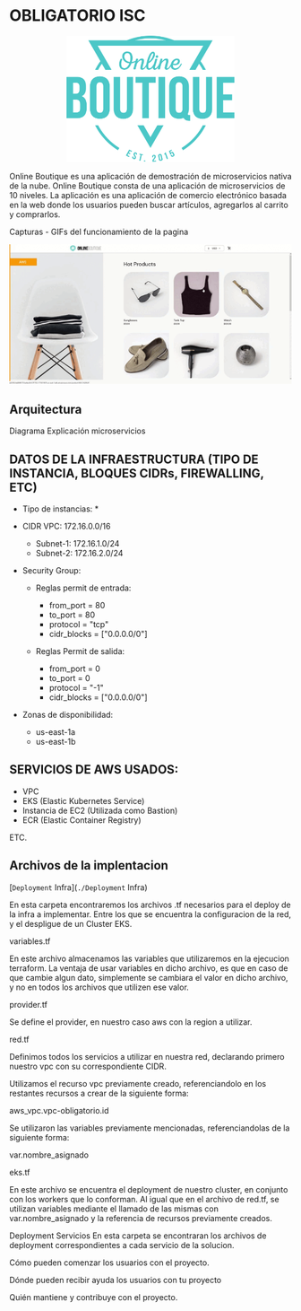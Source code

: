 
# OBLIGATORIO ISC


<p align="center">
<img src="docs/Hipster_HeroLogoCyan.svg" width="300" alt="Online Boutique" />
</p>

Online Boutique es una aplicación de demostración de microservicios nativa de la nube. Online Boutique consta de una aplicación de microservicios de 10 niveles. La aplicación es una aplicación de comercio electrónico basada en la web donde los usuarios pueden buscar artículos, agregarlos al carrito y comprarlos.

Capturas - GIFs del funcionamiento de la pagina
<p align="center">
<img src="docs/Multimedia1.gif" width="800" alt="Funcionamiento de la página" />
</p>

## Arquitectura
  Diagrama
  Explicación microservicios
  
## DATOS DE LA INFRAESTRUCTURA (TIPO DE INSTANCIA, BLOQUES CIDRs, FIREWALLING, ETC)

  * Tipo de instancias:
    * 

  * CIDR VPC: 172.16.0.0/16
    * Subnet-1: 172.16.1.0/24
    * Subnet-2: 172.16.2.0/24
    
  * Security Group:
    * Reglas permit de entrada:
      * from_port = 80
      * to_port = 80
      * protocol = "tcp"
      * cidr_blocks = ["0.0.0.0/0"]

    * Reglas Permit de salida:
      * from_port = 0
      * to_port = 0
      * protocol = "-1"
      * cidr_blocks = ["0.0.0.0/0"] 
             
  * Zonas de disponibilidad:
    * us-east-1a
    * us-east-1b

## SERVICIOS DE AWS USADOS:
  * VPC
  * EKS (Elastic Kubernetes Service)
  * Instancia de EC2 (Utilizada como Bastion) 
  * ECR (Elastic Container Registry)

ETC.

## Archivos de la implentacion

[`Deployment` Infra](`./Deployment` Infra)

En esta carpeta encontraremos los archivos .tf necesarios para el deploy de la infra a implementar. Entre los que se encuentra la configuracion de la red, y el despligue de un Cluster EKS.


variables.tf

En este archivo almacenamos las variables que utilizaremos en la ejecucion terraform. La ventaja de usar variables en dicho archivo, es que en caso de que cambie algun dato, simplemente se cambiara el valor en dicho archivo, y no en todos los archivos que utilizen ese valor.

provider.tf

Se define el provider, en nuestro caso aws con la region a utilizar.

red.tf

Definimos todos los servicios a utilizar en nuestra red, declarando primero nuestro vpc con su correspondiente CIDR.

Utilizamos el recurso vpc previamente creado, referenciandolo en los restantes recursos a crear de la siguiente forma:

aws_vpc.vpc-obligatorio.id

Se utilizaron las variables previamente mencionadas, referenciandolas de la siguiente forma:

var.nombre_asignado

eks.tf

En este archivo se encuentra el deployment de nuestro cluster, en conjunto con los workers que lo conforman.
Al igual que en el archivo de red.tf, se utilizan variables mediante el llamado de las mismas con var.nombre_asignado y la referencia de recursos previamente creados.
  
Deployment Servicios
En esta carpeta se encontraran los archivos de deployment correspondientes a cada servicio de la solucion.

Cómo pueden comenzar los usuarios con el proyecto.

Dónde pueden recibir ayuda los usuarios con tu proyecto

Quién mantiene y contribuye con el proyecto.
